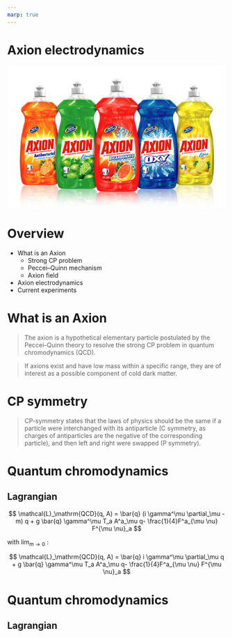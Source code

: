 ```yaml
---
marp: true
---
```


<!--
theme: default
headingDivider: 1
class: invert
header: Axion electrodynamics  
footer: Marc Steiner, 18.05.2020
paginate: true
marp: true
-->

<!--
_class:
 - lead
-->

# Axion electrodynamics
![bg right contain](img/axion-detergent.png)

# Overview

* What is an Axion
  * Strong CP problem
  * Peccei–Quinn mechanism
  * Axion field
* Axion electrodynamics
* Current experiments


# What is an Axion

> The axion is a hypothetical elementary particle postulated by the Peccei–Quinn theory to resolve the strong CP problem in quantum chromodynamics (QCD).



> If axions exist and have low mass within a specific range, they are of interest as a possible component of cold dark matter.

# CP symmetry

> CP-symmetry states that the laws of physics should be the same if a particle were interchanged with its antiparticle (C symmetry, as charges of antiparticles are the negative of the corresponding particle), and then left and right were swapped (P symmetry).

# Quantum chromodynamics

## Lagrangian

$$ 
\mathcal{L}_\mathrm{QCD}(q, A) = \bar{q} (i \gamma^\mu \partial_\mu - m) q + g \bar{q} \gamma^\mu T_a  A^a_\mu q- \frac{1}{4}F^a_{\mu \nu} F^{\mu \nu}_a 
 $$

 with $\lim_{m\to 0}$ : 

$$
\mathcal{L}_\mathrm{QCD}(q, A) = \bar{q} i \gamma^\mu \partial_\mu q + g \bar{q} \gamma^\mu T_a  A^a_\mu q- \frac{1}{4}F^a_{\mu \nu} F^{\mu \nu}_a 
$$

# Quantum chromodynamics

## Lagrangian




